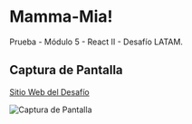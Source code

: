 # Mamma-Mia!

Prueba - Módulo 5 - React II - Desafío LATAM.

## Captura de Pantalla

[Sitio Web del Desafío](https://madree-miaa.netlify.app/)

![Captura de Pantalla](https://i.imgur.com/5b2dIEM.jpeg)

